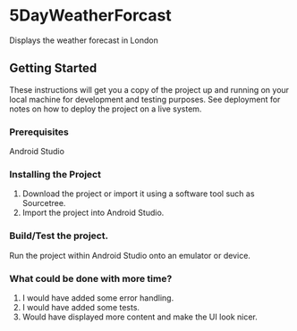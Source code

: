 # 5DayWeatherForcast
Displays the weather forecast in London
## Getting Started

These instructions will get you a copy of the project up and running on your local machine for development and testing purposes. See deployment for notes on how to deploy the project on a live system.

### Prerequisites

Android Studio

### Installing the Project

1. Download the project or import it using a software tool such as Sourcetree.
2. Import the project into Android Studio.

### Build/Test the project.

Run the project within Android Studio onto an emulator or device.

### What could be done with more time?

1. I would have added some error handling.
2. I would have added some tests.
3. Would have displayed more content and make the UI look nicer.

